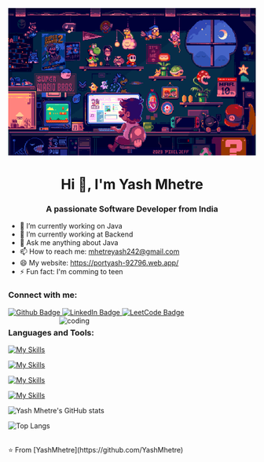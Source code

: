 <img src="https://github.com/Basant1313/Basant1313/blob/main/assets/chill-mario.gif?raw=true" alt="MasterHead" height="300" width="100%"  />


 
 <h1 align="center">Hi 👋, I'm Yash Mhetre</h1>
 <h3 align="center">A passionate Software Developer from India</h3>
 
 
- 🔭 I’m currently working on Java
- 🌱 I’m currently working at Backend
- 💬 Ask me anything about Java 
- 📫 How to reach me: mhetreyash242@gmail.com
- 😄 My website: https://portyash-92796.web.app/
- ⚡ Fun fact: I'm comming to teen
### Connect with me:
<div id="badges">
  <a href="https://github.com/YashMhetre">
    <img src="https://img.shields.io/badge/Github-white?style=for-the-badge&logo=Github&logoColor=black" alt="Github Badge"/>
  </a>
   <a href="https://www.linkedin.com/in/yash-mhetre-b775352b6">
    <img src="https://img.shields.io/badge/LinkedIn-blue?style=for-the-badge&logo=linkedin&logoColor=white" alt="LinkedIn Badge"/>
   </a>
 
   <a href="https://leetcode.com/u/YashMhetre_0503/">
    <img src="https://img.shields.io/badge/LeetCode-orange?style=for-the-badge&logo=leetcode&logoColor=white" alt="LeetCode Badge"/>
   </a>

<img align="right" alt="coding" width="400" src="https://i.pinimg.com/originals/e8/f4/53/e8f453469a3ec97ecd354df465d73913.gif">

</div>

### Languages and Tools:
[![My Skills](https://skillicons.dev/icons?i=js,ts,html,css,c,cpp,java,python,sql&perline=5)](https://skillicons.dev)

[![My Skills](https://skillicons.dev/icons?i=react,redux,nextjs,nodejs,spring,express&perline=5)](https://skillicons.dev)

[![My Skills](https://skillicons.dev/icons?i=materialui,tailwind,postgres,mysql,mongodb&perline=5)](https://skillicons.dev)

[![My Skills](https://skillicons.dev/icons?i=git,github,gitlab&perline=5)](https://skillicons.dev)

![Yash Mhetre's GitHub stats](https://github-readme-stats.vercel.app/api?username=YashMhetre&show_icons=true&theme=dark)

![Top Langs](https://github-readme-stats.vercel.app/api/top-langs/?username=YashMhetre&theme=dark)

<br>
⭐️ From [YashMhetre](https://github.com/YashMhetre)

